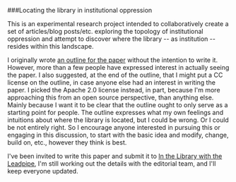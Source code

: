 ###Locating the library in institutional oppression

This is an experimental research project intended to collaboratively create a set of articles/blog posts/etc. exploring the topology of institutional oppression and attempt to discover where the library -- as institution -- resides within this landscape. 

I originally wrote [an outline for the paper](http://goo.gl/Yqxqid) without the intention to write it. However, more than a few people have expressed interest in actually seeing the paper. I also suggested, at the end of the outline, that I might put a CC license on the outline, in case anyone else had an interest in writing the paper. I picked the Apache 2.0 license instead, in part, because I'm more approaching this from an open source perspective, than anything else. Mainly because I want it to be clear that the outline ought to only serve as a starting point for people. The outline expresses what my own feelings and intuitions about where the library is located, but I could be wrong. Or I could be not entirely right. So I encourage anyone interested in pursuing this or engaging in this discussion, to start with the basic idea and modify, change, build on, etc., however they think is best. 

I've been invited to write this paper and submit it to [In the Library with the Leadpipe](http://inthelibrarywiththeleadpipe.org/), I'm still working out the details with the editorial team, and I'll keep everyone updated. 
